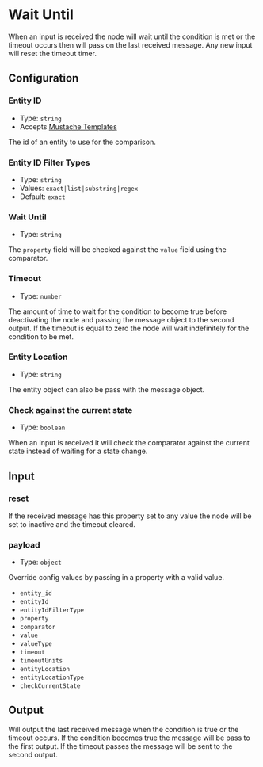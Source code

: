 # Wait Until

When an input is received the node will wait until the condition is met or the
timeout occurs then will pass on the last received message. Any new input will
reset the timeout timer.

## Configuration

### Entity ID <Badge text="required"/>

- Type: `string`
- Accepts [Mustache Templates](/guide/mustache-templates.md)

The id of an entity to use for the comparison.

### Entity ID Filter Types <Badge text="required"/>

- Type: `string`
- Values: `exact|list|substring|regex`
- Default: `exact`

### Wait Until <Badge text="required"/>

- Type: `string`

The `property` field will be checked against the `value` field using the comparator.

### Timeout

- Type: `number`

The amount of time to wait for the condition to become true before deactivating the node and passing the message object to the second output. If the timeout is equal to zero the node will wait indefinitely for the condition to be met.

### Entity Location

- Type: `string`

The entity object can also be pass with the message object.

### Check against the current state

- Type: `boolean`

When an input is received it will check the comparator against the current state instead of waiting for a state change.

## Input

### reset

If the received message has this property set to any value the node will be set to inactive and the timeout cleared.

### payload

- Type: `object`

Override config values by passing in a property with a valid value.

- `entity_id`
- `entityId` <Badge type="warning" text="deprecated" />
- `entityIdFilterType`
- `property`
- `comparator`
- `value`
- `valueType`
- `timeout`
- `timeoutUnits`
- `entityLocation`
- `entityLocationType`
- `checkCurrentState`

## Output

Will output the last received message when the condition is true or the timeout
occurs. If the condition becomes true the message will be pass to the first
output. If the timeout passes the message will be sent to the second output.
